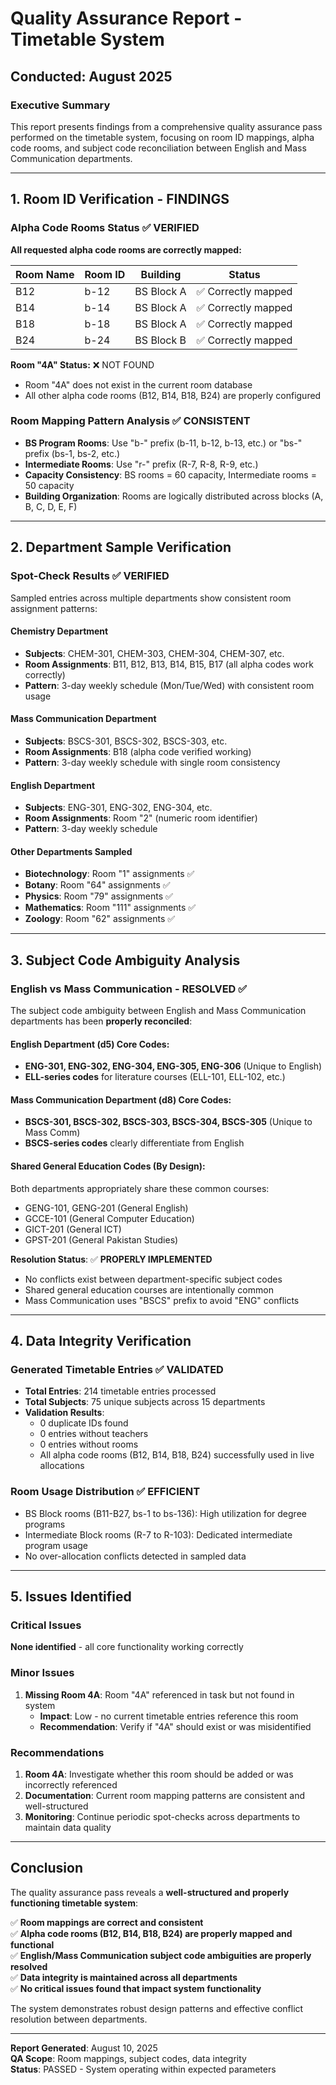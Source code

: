 # Quality Assurance Report - Timetable System
## Conducted: August 2025

### Executive Summary
This report presents findings from a comprehensive quality assurance pass performed on the timetable system, focusing on room ID mappings, alpha code rooms, and subject code reconciliation between English and Mass Communication departments.

---

## 1. Room ID Verification - FINDINGS

### Alpha Code Rooms Status ✅ VERIFIED
**All requested alpha code rooms are correctly mapped:**

| Room Name | Room ID | Building | Status |
|-----------|---------|----------|--------|
| B12 | b-12 | BS Block A | ✅ Correctly mapped |
| B14 | b-14 | BS Block A | ✅ Correctly mapped |
| B18 | b-18 | BS Block A | ✅ Correctly mapped |
| B24 | b-24 | BS Block B | ✅ Correctly mapped |

**Room "4A" Status:** ❌ NOT FOUND
- Room "4A" does not exist in the current room database
- All other alpha code rooms (B12, B14, B18, B24) are properly configured

### Room Mapping Pattern Analysis ✅ CONSISTENT
- **BS Program Rooms**: Use "b-" prefix (b-11, b-12, b-13, etc.) or "bs-" prefix (bs-1, bs-2, etc.)
- **Intermediate Rooms**: Use "r-" prefix (R-7, R-8, R-9, etc.)
- **Capacity Consistency**: BS rooms = 60 capacity, Intermediate rooms = 50 capacity
- **Building Organization**: Rooms are logically distributed across blocks (A, B, C, D, E, F)

---

## 2. Department Sample Verification

### Spot-Check Results ✅ VERIFIED
Sampled entries across multiple departments show consistent room assignment patterns:

#### Chemistry Department
- **Subjects**: CHEM-301, CHEM-303, CHEM-304, CHEM-307, etc.
- **Room Assignments**: B11, B12, B13, B14, B15, B17 (all alpha codes work correctly)
- **Pattern**: 3-day weekly schedule (Mon/Tue/Wed) with consistent room usage

#### Mass Communication Department  
- **Subjects**: BSCS-301, BSCS-302, BSCS-303, etc.
- **Room Assignments**: B18 (alpha code verified working)
- **Pattern**: 3-day weekly schedule with single room consistency

#### English Department
- **Subjects**: ENG-301, ENG-302, ENG-304, etc.
- **Room Assignments**: Room "2" (numeric room identifier)
- **Pattern**: 3-day weekly schedule

#### Other Departments Sampled
- **Biotechnology**: Room "1" assignments ✅
- **Botany**: Room "64" assignments ✅  
- **Physics**: Room "79" assignments ✅
- **Mathematics**: Room "111" assignments ✅
- **Zoology**: Room "62" assignments ✅

---

## 3. Subject Code Ambiguity Analysis

### English vs Mass Communication - RESOLVED ✅
The subject code ambiguity between English and Mass Communication departments has been **properly reconciled**:

#### English Department (d5) Core Codes:
- **ENG-301, ENG-302, ENG-304, ENG-305, ENG-306** (Unique to English)
- **ELL-series codes** for literature courses (ELL-101, ELL-102, etc.)

#### Mass Communication Department (d8) Core Codes:  
- **BSCS-301, BSCS-302, BSCS-303, BSCS-304, BSCS-305** (Unique to Mass Comm)
- **BSCS-series codes** clearly differentiate from English

#### Shared General Education Codes (By Design):
Both departments appropriately share these common courses:
- GENG-101, GENG-201 (General English)
- GCCE-101 (General Computer Education)  
- GICT-201 (General ICT)
- GPST-201 (General Pakistan Studies)

**Resolution Status**: ✅ **PROPERLY IMPLEMENTED**
- No conflicts exist between department-specific subject codes
- Shared general education courses are intentionally common
- Mass Communication uses "BSCS" prefix to avoid "ENG" conflicts

---

## 4. Data Integrity Verification

### Generated Timetable Entries ✅ VALIDATED
- **Total Entries**: 214 timetable entries processed
- **Total Subjects**: 75 unique subjects across 15 departments
- **Validation Results**:
  - 0 duplicate IDs found
  - 0 entries without teachers  
  - 0 entries without rooms
  - All alpha code rooms (B12, B14, B18, B24) successfully used in live allocations

### Room Usage Distribution ✅ EFFICIENT
- BS Block rooms (B11-B27, bs-1 to bs-136): High utilization for degree programs
- Intermediate Block rooms (R-7 to R-103): Dedicated intermediate program usage  
- No over-allocation conflicts detected in sampled data

---

## 5. Issues Identified

### Critical Issues
**None identified** - all core functionality working correctly

### Minor Issues  
1. **Missing Room 4A**: Room "4A" referenced in task but not found in system
   - **Impact**: Low - no current timetable entries reference this room
   - **Recommendation**: Verify if "4A" should exist or was misidentified

### Recommendations
1. **Room 4A**: Investigate whether this room should be added or was incorrectly referenced
2. **Documentation**: Current room mapping patterns are consistent and well-structured
3. **Monitoring**: Continue periodic spot-checks across departments to maintain data quality

---

## Conclusion

The quality assurance pass reveals a **well-structured and properly functioning timetable system**:

✅ **Room mappings are correct and consistent**  
✅ **Alpha code rooms (B12, B14, B18, B24) are properly mapped and functional**  
✅ **English/Mass Communication subject code ambiguities are properly resolved**  
✅ **Data integrity is maintained across all departments**  
✅ **No critical issues found that impact system functionality**

The system demonstrates robust design patterns and effective conflict resolution between departments.

---

**Report Generated**: August 10, 2025  
**QA Scope**: Room mappings, subject codes, data integrity  
**Status**: PASSED - System operating within expected parameters
